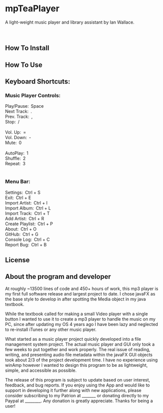 # mpTeaPlayer <br>
A light-weight music player and library assistant by Ian Wallace. <br>
<br>
<br>
## How To Install

## How To Use

## Keyboard Shortcuts:<br>
### Music Player Controls:<br>
Play/Pause:&ensp;Space<br>
Next Track:&ensp;.<br>
Prev. Track:&ensp;,<br>
Stop:&ensp;/<br>
<br>
Vol. Up:&ensp;=<br>
Vol. Down:&ensp;-<br>
Mute:&ensp;0<br>
<br>
AutoPlay:&ensp;1<br>
Shuffle:&ensp;2<br>
Repeat:&ensp;3<br>
<br>
### Menu Bar:<br>
Settings:&ensp;Ctrl + S<br>
Exit:&ensp;Ctrl + E<br>
Import Artist:&ensp;Ctrl + I<br>
Import Album:&ensp;Ctrl + L<br>
Import Track:&ensp;Ctrl + T<br>
Add Artist:&ensp;Ctrl + R<br>
Create Playlist:&ensp;Ctrl + P<br>
About:&ensp;Ctrl + O<br>
GitHub:&ensp;Ctrl + G<br>
Console Log:&ensp;Ctrl + C<br>
Report Bug:&ensp;Ctrl + B<br>

## License

## About the program and developer<br>
<p>At roughly ~13500 lines of code and 450+ hours of work, this mp3 player is my first full 
software release and largest project to date. I chose javaFX as the base style to develop 
in after spotting the Media object in my java textbook.

While the textbook called for making a small Video player with a single button I wanted
to use it to create a mp3 player to handle the music on my PC, since after updating
my OS 4 years ago I have been lazy and neglected to re-install iTunes or any other music player.

What started as a music player project quickly developed into a file management system project.
The actual music player and GUI only took a few weeks to put together and work properly. The real
issue of reading, writing, and presenting audio file metadata within the javaFX GUI objects
took about 2/3 of the project development time. I have no experience using winAmp however I
wanted to design this program to be as lightweight, simple, and accessible as possible.

The release of this program is subject to update based on user interest, feedback, and bug reports.
If you enjoy using the App and would like to support in developing it further along with new applications,
please consider subscribing to my Patrion at _______ or donating directly to my Paypal at ________.
Any donation is greatly appreciate. Thanks for being a user!</p>